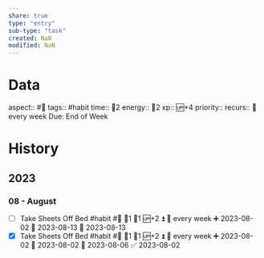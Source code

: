 ```yaml
---
share: true
type: "entry"
sub-type: "task"
created: NaN 
modified: NaN
---
```

# Data
aspect:: #🧠
tags:: #habit
time:: 🍅2
energy:: 🥄2
xp:: 🆙+4
priority:: 
recurs:: 🔁 every week
Due: End of Week
# History
## 2023
### 08 - August
- [ ] Take Sheets Off Bed #habit #🛌 🍅1 🥄1 🆙+2 ⏫ 🔁 every week ➕ 2023-08-02 🛫 2023-08-13 📅 2023-08-13
- [x] Take Sheets Off Bed #habit #🛌 🍅1 🥄1 🆙+2 ⏫ 🔁 every week ➕ 2023-08-02 🛫 2023-08-02 📅 2023-08-06 ✅ 2023-08-02